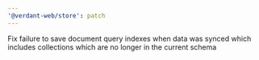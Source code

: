 ```yaml
---
'@verdant-web/store': patch
---
```


Fix failure to save document query indexes when data was synced which includes collections which are no longer in the current schema
